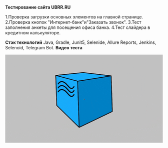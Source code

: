 **Тестирование сайта UBRR.RU**

1.Проверка загрузки основных элементов на главной странице.
2.Проверка кнопок "Интернет-банк"и"Заказать звонок".
3.Тест заполнения анкеты для посещения офиса банка.
4.Тест слайдера в кредитном калькуляторе.

**Стэк технологий**
Java, Gradle, Junit5, Selenide, Allure Reports, Jenkins, Selenoid, Telegram Bot.
**Видео теста**

![alt text](https://github.com/MightyBoolik/UBRR_CV/blob/ba40e69aa0d295ce361e8d6ae8f7a473b7c2a2aa/Allure_ubrr.gif "**Видео теста**")
